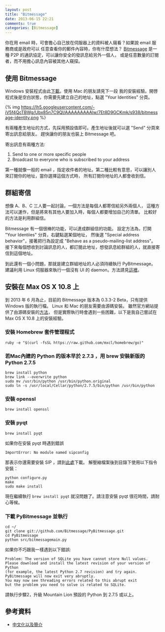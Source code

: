 ```yaml
---
layout: post
title: "Bitmessage"
date: 2013-06-15 22:21
comments: true
categories: [Bitmessage]
---
```

你在用 email 時，可會擔心自己放在伺服器上的資料被人窺看？如果說 email 服務商或是政府可以
任意查看你的郵件內容時，你有什麼想法？
[Bitmessage](https://bitmessage.org/wiki/Main_Page) 是一種 P2P 的通訊協定，可以讓你安全的發訊息給另外一個人，
或是任意數量的訂閱者，而不用擔心訊息內容被其他人窺探。

使用 Bitmessage
---
Windows 安裝程式由此[下載](https://bitmessage.org/download/windows/Bitmessage.exe)。使用 Mac 的朋友請見下一段
我的安裝經驗。開啓程式後是空白狀態，你需要先建立自己的地址，點選 "Your Identities" 分頁。

{% img https://lh5.googleusercontent.com/-iV5f4QcTBWg/Ubx85n7C9QI/AAAAAAAAAlw/7Et8D9GCKmk/s938/bitmessage-identity.png %}

有兩種產生地址的方式，先採用預設值即可。產生地址後就可以選 "Send" 分頁來寄出訊息給朋友。
趕快讓你的朋友也裝上 Bitmessage 吧。

寄出訊息有兩種方法:

1. Send to one or more specific people
2. Broadcast to everyone who is subscribed to your address

第一種就像一般的 email ，指定收件者的地址。第二種比較有意思，可以讓別人來訂閱你的地址，當你選擇這個方式時，
所有訂閱你地址的人都會收到信。

群組寄信
---
想像 A、B、C 三人要一起討論，一個方法是每個人都寄信給另外兩個人，
這種方法可以運作，但是將來有其他人要加入時，每個人都要增加自己的清單。
比較好的方法是利用群組信。

Bitmessage 有一個很棒的功能，可以達成群組信的功能。
設定方法為，打開 "Your Identiies" 分頁，右鍵點選某個地址，
然後選 "Special address behavior"，接著把行為設定成 "Behave as a pseudo-mailing-list address"。
接下來每個想收到討論訊息的人，都訂閱此地址，想發訊息給群組的人，就直接寄信到這個地址。

到此還有一個小問題，那就是建立群組地址的人必須持續執行 PyBitmessage。
建議利用 Linux 伺服器來執行一個沒有 UI 的 daemon。方法請見[這裡](https://bitmessage.org/wiki/Daemon)。

安裝在 Max OS X 10.8 上
---
到 2013 年 6 月為止，目前的 Bitmessage 版本為 0.3.3-2 Beta，只有提供 Windows 版的執行檔。
Linux 和 Mac 的朋友需要由源碼安裝。
雖然官方網站提供了由源碼安裝的[方法](https://bitmessage.org/wiki/Compiling_instructions)，
但是實際執行時會遇到一些困難，以下是我自己嘗試在 Max OS X 10.8 上的安裝經驗。

### 安裝 Homebrew 套件管理程式

    ruby -e "$(curl -fsSL https://raw.github.com/mxcl/homebrew/go)"

### 若Mac內建的 Python 的版本早於 2.7.3 ，用 brew 安裝新版的 Python 2.7.5

    brew install python
    brew link --overwrite python
    sudo mv /usr/bin/python /usr/bin/python.original
    sudo ln -s /usr/local/Cellar/python/2.7.5/bin/python /usr/bin/python

### 安裝 openssl

    brew install openssl

### 安裝 pyqt

    brew install pyqt

如果你在安裝 pyqt 時遇到錯誤

    ImportError: No module named sipconfig

那表示你還需要安裝 SIP ，請到[此處](http://www.riverbankcomputing.co.uk/software/sip/download)下載。
解壓縮檔案後到目錄下使用以下指令安裝：

    python configure.py
    make
    sudo make install

現在繼續執行 `brew install pyqt` 就沒問題了。請注意安裝 pyqt 很花時間，請耐心等候。

### 下載 PyBitmessage 並執行

    cd ~/
    git clone git://github.com/Bitmessage/PyBitmessage.git
    cd PyBitmessage
    python src/bitmessagemain.py

如果你不巧跟我一樣遇到以下錯誤:

    Problem: The version of SQLite you have cannot store Null values.
    Please download and install the latest revision of your version of Python
    (for example, the latest Python 2.7 revision) and try again.
    PyBitmessage will now exit very abruptly.
    You may now see threading errors related to this abrupt exit
    but the problem you need to solve is related to SQLite.

請執行步驟2，升級 Mountain Lion 預設的 Python 到 2.7.5 或以上。

參考資料
---
* [中文化以及簡介](http://btm.wmqying.com/)
